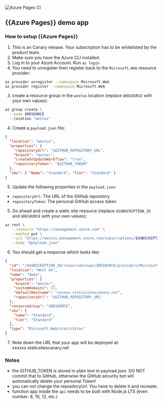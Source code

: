 
![Azure Pages CI](https://github.com/manekinekko/azure-static-sites-demo/workflows/Azure%20Pages%20CI/badge.svg)

## {{Azure Pages}} demo app

### How to setup {{Azure Pages}}

1. This is an Canary release. Your subscription has to be whitelisted by the product team.
1. Make sure you have the Azure CLI installed.
2. Log in to your Azure Account. Run `az login`
1. You need to unregister then register back to the `Microsoft.Web` resource provider:
```bash
az provider unregister --namespace Microsoft.Web
az provider register --namespace Microsoft.Web
```
3. create a resource group in the `westus` location (replace `$RESOURCE` with your own values): 
```bash
az group create \
  --name $RESOURCE 
  --location "westus"
```

4. Create a `payload.json` file:
```json
{
  "location": "westus",
  "properties": {
    "repositoryUrl": "$GITHUB_REPOSITORY_URL",
    "branch": "master",
    "createOrUpdateWorkflow": "true",
    "repositoryToken": "$GITHUB_TOKEN"
  },
  "sku": { "Name": "Standard", "Tier": "Standard" }
}
```
5. Update the following properties in the `payload.json`:
  - `repositoryUrl`: The URL of the GitHub repository
  - `repositoryToken`: The personal GitHub access token
5. Go ahead and create a static site resource (replace `$SUBSCRIPTION_ID` and `$RESOURCE` with your own values): 
```bash
az rest \
   --resource "https://management.azure.com" \
   --method put \
   --uri "https://westus.management.azure.com/subscriptions/$SUBSCRIPTION_ID/resourceGroups/$RESOURCE/providers/Microsoft.Web/staticSites/demo?api-version=2019-12-01-preview" \
   --body "@payload.json" 
```
6. You should get a response which looks like:
```json
{
  "id": "/$SUBSCRIPTION_ID/resourceGroups/$RESOURCE/providers/Microsoft.Web/staticSites/demo",
  "location": "West US",
  "name": "demo",
  "properties": {
    "branch": "master",
    "customDomains": [],
    "defaultHostname": "xxxxxx.staticsitescanary.net",
    "repositoryUrl": "$GITHUB_REPOSITORY_URL"
  },
  "resourceGroup": "$RESOURCE",
  "sku": {
    "name": "Standard",
    "tier": "Standard"
  },
  "type": "Microsoft.Web/staticSites"
}
```
7. Note down the URL that your app will be deployed at: xxxxxx.staticsitescanary.net


### Notes
- the GITHUB_TOKEN is stored in plain text in payload.json. DO NOT commit that to GitHub, otherwise the GitHub security bot will automatically delete your personal Token!
- you can not change the repositoryUrl. You have to delete it and recreate.
- function app inside the `api` needs to be built with Node.js LTS (even number: 8, 10, 12, etc.)